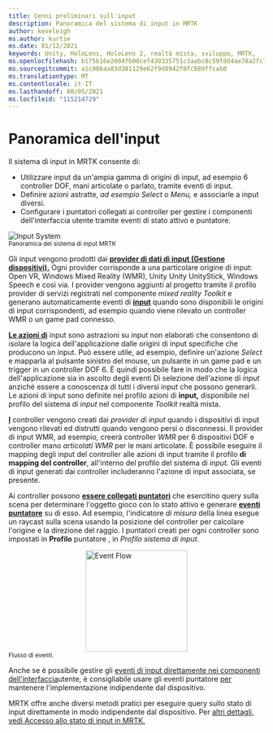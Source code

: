 ```yaml
---
title: Cenni preliminari sull'input
description: Panoramica del sistema di input in MRTK
author: keveleigh
ms.author: kurtie
ms.date: 01/12/2021
keywords: Unity, HoloLens, HoloLens 2, realtà mista, sviluppo, MRTK,
ms.openlocfilehash: b175b16e2004fb00cef430335751c3aabc8c59fdd4ae78a2fc78c959a92240fb
ms.sourcegitcommit: a1c086aa83d381129e62f9d8942f0fc889ffcab0
ms.translationtype: MT
ms.contentlocale: it-IT
ms.lasthandoff: 08/05/2021
ms.locfileid: "115214729"
---
```

# <a name="input-overview"></a>Panoramica dell'input

Il sistema di input in MRTK consente di:

- Utilizzare input da un'ampia gamma di origini di input, ad esempio 6 controller DOF, mani articolate o parlato, tramite eventi di input.
- Definire azioni astratte, *ad esempio Select* o *Menu,* e associarle a input diversi.
- Configurare i puntatori collegati ai controller per gestire i componenti dell'interfaccia utente tramite eventi di stato attivo e puntatore.

<img src="../images/input/MRTK_InputSystem.png" alt="Input System" style="display:block;margin-left:auto;margin-right:auto;">
<sup>Panoramica del sistema di input MRTK</sup>

Gli input vengono prodotti dai [**provider di dati di input (Gestione dispositivi).**](input-providers.md) Ogni provider corrisponde a una particolare origine di input: Open VR, Windows Mixed Reality (WMR), Unity Unity UnityStick, Windows Speech e così via. I provider vengono aggiunti  al progetto tramite il profilo provider di servizi registrati nel componente *mixed reality Toolkit* e generano automaticamente eventi di [**input**](input-events.md) quando sono disponibili le origini di input corrispondenti, ad esempio quando viene rilevato un controller WMR o un game pad connesso.

[**Le azioni di**](input-actions.md) input sono astrazioni su input non elaborati che consentono di isolare la logica dell'applicazione dalle origini di input specifiche che producono un input. Può essere utile, ad esempio, definire un'azione *Select* e mapparla al pulsante sinistro del mouse, un pulsante in un game pad e un trigger in un controller DOF 6. È quindi possibile fare in modo che la logica dell'applicazione sia in ascolto degli eventi Di selezione dell'azione di *input* anziché essere a conoscenza di tutti i diversi input che possono generarli. Le azioni di input sono definite nel profilo azioni di **input,** disponibile nel profilo del sistema di *input* nel componente *Toolkit* realtà mista.

[**I**](controllers.md) controller vengono creati dai *provider di input* quando i dispositivi di input vengono rilevati ed distrutti quando vengono persi o disconnessi. Il provider di input WMR, ad esempio, creerà controller *WMR* per 6 dispositivi DOF e controller mano *articolati WMR* per le mani articolate. È possibile eseguire il mapping degli input del controller alle azioni di input tramite il profilo **di mapping del controller**, all'interno del profilo del sistema di *input.* Gli eventi di input generati dai controller includeranno l'azione di input associata, se presente.

Ai controller possono [**essere collegati puntatori**](pointers.md) che esercitino query sulla scena per determinare l'oggetto gioco con lo stato attivo e generare [**eventi puntatore**](pointers.md#pointer-event-interfaces) su di esso. Ad esempio, l'indicatore *di misura* della linea esegue un raycast sulla scena usando la posizione del controller per calcolare l'origine e la direzione del raggio. I puntatori creati per ogni controller sono impostati in **Profilo** puntatore , in *Profilo sistema di input*.

<img src="../images/input/MRTK_Input_EventFlow.png" width="200px" alt="Event Flow" style="display:block;margin-left:auto;margin-right:auto;">
<sup>Flusso di eventi.</sup>

Anche se è possibile gestire gli [eventi di input direttamente nei componenti dell'interfaccia](input-events.md)utente, è consigliabile usare gli eventi puntatore [per](pointers.md#pointer-event-interfaces) mantenere l'implementazione indipendente dal dispositivo.

MRTK offre anche diversi metodi pratici per eseguire query sullo stato di input direttamente in modo indipendente dal dispositivo. Per [altri dettagli, vedi Accesso allo stato di input in MRTK.](input-state.md)
